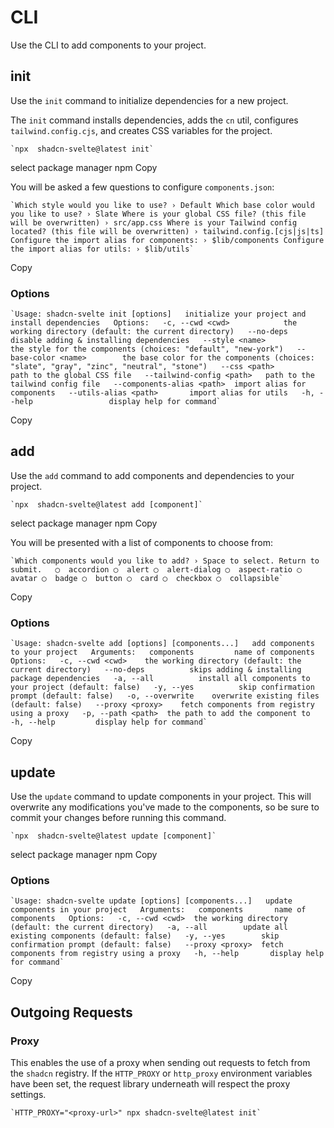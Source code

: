 CLI
===

Use the CLI to add components to your project.

init
----

Use the `init` command to initialize dependencies for a new project.

The `init` command installs dependencies, adds the `cn` util, configures `tailwind.config.cjs`, and creates CSS variables for the project.

	`npx  shadcn-svelte@latest init`

select package manager npm Copy

You will be asked a few questions to configure `components.json`:

	`Which style would you like to use? › Default Which base color would you like to use? › Slate Where is your global CSS file? (this file will be overwritten) › src/app.css Where is your Tailwind config located? (this file will be overwritten) › tailwind.config.[cjs|js|ts] Configure the import alias for components: › $lib/components Configure the import alias for utils: › $lib/utils`

Copy

### Options

	`Usage: shadcn-svelte init [options]   initialize your project and install dependencies   Options:   -c, --cwd <cwd>            the working directory (default: the current directory)   --no-deps                  disable adding & installing dependencies   --style <name>             the style for the components (choices: "default", "new-york")   --base-color <name>        the base color for the components (choices: "slate", "gray", "zinc", "neutral", "stone")   --css <path>               path to the global CSS file   --tailwind-config <path>   path to the tailwind config file   --components-alias <path>  import alias for components   --utils-alias <path>       import alias for utils   -h, --help                 display help for command`

Copy

add
---

Use the `add` command to add components and dependencies to your project.

	`npx  shadcn-svelte@latest add [component]`

select package manager npm Copy

You will be presented with a list of components to choose from:

	`Which components would you like to add? › Space to select. Return to submit.   ◯  accordion ◯  alert ◯  alert-dialog ◯  aspect-ratio ◯  avatar ◯  badge ◯  button ◯  card ◯  checkbox ◯  collapsible`

Copy

### Options

	`Usage: shadcn-svelte add [options] [components...]   add components to your project   Arguments:   components         name of components   Options:   -c, --cwd <cwd>    the working directory (default: the current directory)   --no-deps          skips adding & installing package dependencies   -a, --all          install all components to your project (default: false)   -y, --yes          skip confirmation prompt (default: false)   -o, --overwrite    overwrite existing files (default: false)   --proxy <proxy>    fetch components from registry using a proxy   -p, --path <path>  the path to add the component to   -h, --help         display help for command`

Copy

update
------

Use the `update` command to update components in your project. This will overwrite any modifications you've made to the components, so be sure to commit your changes before running this command.

	`npx  shadcn-svelte@latest update [component]`

select package manager npm Copy

### Options

	`Usage: shadcn-svelte update [options] [components...]   update components in your project   Arguments:   components       name of components   Options:   -c, --cwd <cwd>  the working directory (default: the current directory)   -a, --all        update all existing components (default: false)   -y, --yes        skip confirmation prompt (default: false)   --proxy <proxy>  fetch components from registry using a proxy   -h, --help       display help for command`

Copy

Outgoing Requests
-----------------

### Proxy

This enables the use of a proxy when sending out requests to fetch from the `shadcn` registry. If the `HTTP_PROXY` or `http_proxy` environment variables have been set, the request library underneath will respect the proxy settings.

	`HTTP_PROXY="<proxy-url>" npx shadcn-svelte@latest init`

